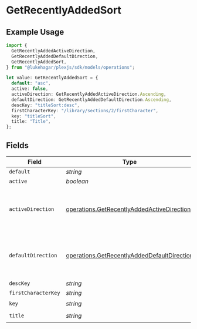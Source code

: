 # GetRecentlyAddedSort

## Example Usage

```typescript
import {
  GetRecentlyAddedActiveDirection,
  GetRecentlyAddedDefaultDirection,
  GetRecentlyAddedSort,
} from "@lukehagar/plexjs/sdk/models/operations";

let value: GetRecentlyAddedSort = {
  default: "asc",
  active: false,
  activeDirection: GetRecentlyAddedActiveDirection.Ascending,
  defaultDirection: GetRecentlyAddedDefaultDirection.Ascending,
  descKey: "titleSort:desc",
  firstCharacterKey: "/library/sections/2/firstCharacter",
  key: "titleSort",
  title: "Title",
};
```

## Fields

| Field                                                                                                             | Type                                                                                                              | Required                                                                                                          | Description                                                                                                       | Example                                                                                                           |
| ----------------------------------------------------------------------------------------------------------------- | ----------------------------------------------------------------------------------------------------------------- | ----------------------------------------------------------------------------------------------------------------- | ----------------------------------------------------------------------------------------------------------------- | ----------------------------------------------------------------------------------------------------------------- |
| `default`                                                                                                         | *string*                                                                                                          | :heavy_minus_sign:                                                                                                | N/A                                                                                                               | asc                                                                                                               |
| `active`                                                                                                          | *boolean*                                                                                                         | :heavy_minus_sign:                                                                                                | N/A                                                                                                               | false                                                                                                             |
| `activeDirection`                                                                                                 | [operations.GetRecentlyAddedActiveDirection](../../../sdk/models/operations/getrecentlyaddedactivedirection.md)   | :heavy_minus_sign:                                                                                                | The direction of the sort. Can be either `asc` or `desc`.<br/>                                                    | asc                                                                                                               |
| `defaultDirection`                                                                                                | [operations.GetRecentlyAddedDefaultDirection](../../../sdk/models/operations/getrecentlyaddeddefaultdirection.md) | :heavy_minus_sign:                                                                                                | The direction of the sort. Can be either `asc` or `desc`.<br/>                                                    | asc                                                                                                               |
| `descKey`                                                                                                         | *string*                                                                                                          | :heavy_minus_sign:                                                                                                | N/A                                                                                                               | titleSort:desc                                                                                                    |
| `firstCharacterKey`                                                                                               | *string*                                                                                                          | :heavy_minus_sign:                                                                                                | N/A                                                                                                               | /library/sections/2/firstCharacter                                                                                |
| `key`                                                                                                             | *string*                                                                                                          | :heavy_check_mark:                                                                                                | N/A                                                                                                               | titleSort                                                                                                         |
| `title`                                                                                                           | *string*                                                                                                          | :heavy_check_mark:                                                                                                | N/A                                                                                                               | Title                                                                                                             |